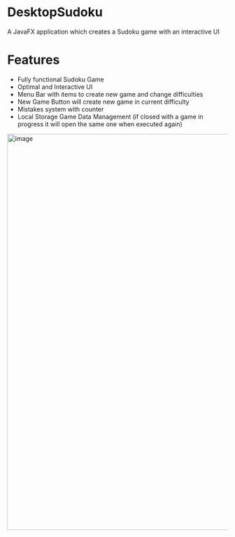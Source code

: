 # DesktopSudoku
A JavaFX application which creates a Sudoku game with an interactive UI

# Features
- Fully functional Sudoku Game
- Optimal and Interactive UI
- Menu Bar with items to create new game and change difficulties
- New Game Button will create new game in current difficulty
- Mistakes system with counter
- Local Storage Game Data Management (if closed with a game in progress it will open the same one when executed again)


<img width="904" alt="image" src="https://github.com/nsider4/DesktopSudoku/assets/115684594/5b922793-f20e-4654-b38c-4ea0fd0a8b62">

